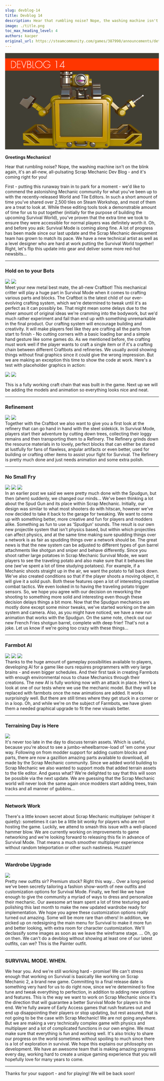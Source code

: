 ```yaml
---
slug: devblog-14
title: Devblog 14
description: Hear that rumbling noise? Nope, the washing machine isn't on the blink again, it's an all-new, all-pulsating Scrap Mechanic Devblog - and it's coming right for you!
image: ./title.png
toc_max_heading_level: 4
authors: kacper
original_url: https://steamcommunity.com/games/387990/announcements/detail/1661138371516554878
---
```


<head>
    <meta name="twitter:card" content="summary_large_image" />
</head>

![](./title.png)

**Greetings Mechanics!**

Hear that rumbling noise? Nope, the washing machine isn't on the blink again,
it's an all-new, all-pulsating Scrap Mechanic Dev Blog - and it's coming right
for you!

<!--truncate-->

First - putting this runaway train in to park for a moment - we'd like to
commend the astonishing Mechanic community for what you've been up to with the
recently-released World and Tile Editors. In such a short amount of time you've
shared over 2,500 tiles on Steam Workshop, and most of them are a treat to look
at. While these editing tools took a demonstrable amount of time for us to put
together (initially for the purpose of building the upcoming Survival World),
you've proven that the extra time we took to ensure they were accessible for
normal players was definitely worth it. Oh, and before you ask: Survival Mode is
coming along fine. A lot of progress has been made since our last update and the
Scrap Mechanic development team has grown to match its pace. We have a new
technical artist as well as a level designer who are hard at work putting the
Survival World together! Right, let's flip this update into gear and deliver
some more red-hot newsbits...

---

### Hold on to your Bots

![](https://i.imgur.com/wBY8ewY.png) ![](https://i.imgur.com/gMocHh1.png) <br/>
Meet your new metal best mate, the all-new Craftbot! This mechanical critter
will play a huge part in Survival Mode when it comes to crafting various parts
and blocks. The Craftbot is the latest child of our ever-evolving crafting
system, which we're determined to tweak until it's as perfect as it can possibly
be. That might mean some delays due to the sheer amount of original ideas we're
cramming into the bodywork, but we'd much rather experiment and fail than end up
with something unremarkable in the final product. Our crafting system will
encourage building and creativity. It will make players feel like they are
crafting all the parts from start to finish - No cutting corners with a basic
loading bar and a simple hand gesture like some games do. As we mentioned
before, the crafting must work well if the player wants to craft a single item
or if it's a crafting chain between different Craftbots and refineries. We
usually avoid showing things without final graphics since it could give the
wrong impression. But we are making an exception this time to show the code at
work. Here's a test with placeholder graphics in action:

![](https://i.imgur.com/xTq6ytE.gif) ![](https://i.imgur.com/nZXogce.gif)

This is a fully working craft chain that was built in the game. Next up we will
be adding the models and animation so everything looks nice and neat.

---

### Refinement

![](https://i.imgur.com/y4fykix.png) ![](https://i.imgur.com/lUr9rbu.png) <br/>
Together with the Craftbot we also want to give you a first look at the refinery
that can go hand in hand with the steel sidekick. In Survival Mode, players
start their adventure by cutting down trees, collecting their loggy remains and
then transporting them to a Refinery. The Refinery grinds down the resource
materials in to lovely, perfect blocks that can either be stared at lustfully
for fans of flawless, angular artifacts or even better, used for building or
crafting other items to assist your fight for Survival. The Refinery is pretty
much done and just needs animation and some extra polish.

---

### No Small Fry

![](https://i.imgur.com/j3ULhxs.png) ![](https://i.imgur.com/RiQfplX.png)
![](https://i.imgur.com/jpC02Sw.gif) <br/> In an earlier post we said we were
pretty much done with the Spudgun, but then (ahem) suddenly, we changed our
minds... We've been thinking a lot about the Spud Gun and its place within Scrap
Mechanic. Initially, our design was similar to what most shooters do with
hitscan, however we've now decided to take it back to the garage for tweaking.
We want to come up with something better, more creative and fun for players and
modders alike. Something as fun to use as 'Spudgun' sounds. The result is our
own new projectile system that isn't physics based, but within which projectiles
can affect physics, and at the same time making sure spudding things over a
network is as fair as spudding things over a network should be. The great news
is that the new system can be adjusted to different types of gun barrel
attachments like shotgun and sniper and behave differently. Since you shoot
rather large potatoes in Scrap Mechanic Survival Mode, we want players to see
the traveling potato and also make sure that it behaves like one (we've spent a
lot of time studying potatoes). For example, if a Mechanic shoots straight up in
the air, we want the potato to fall back down. We've also created conditions so
that if the player shoots a moving object, it will give it a solid push. Both
these features open a lot of interesting creative combat tactics. We even looked
in to having the traveling potato trigger sensors. So, we hope you agree with
our decision on reworking the shooting to something more solid and interesting
even though these decision delays things a bit more. Now that the Spudgun
mechanics are mostly done except some minor tweaks, we've started working on the
aim system and camera. Also, as you might have noticed, we have a new run
animation that works with the Spudgun. On the same note, check out our new
French Fries shotgun barrel, complete with deep frier! That's not a joke. Let us
know if we're going too crazy with these things...

---

### Farmbot AI

![](https://i.imgur.com/wlSK92d.png) ![](https://i.imgur.com/6j8rXvJ.png)
![](https://i.imgur.com/G69uGnA.gif) <br/> Thanks to the huge amount of gameplay
possibilities available to players, developing AI for a game like ours requires
programmers with very large brains - and even bigger schedules. And their first
task in creating Farmbots with enough environmental nous to chase Mechanics
through their creations. The new AI is fully working now with an attack in
place. Here's a look at one of our tests where we use the mechanic model. But
they will be replaced with farmbots once the new animations are added. It works
surprisingly well. But there are still times where they get stuck in a corner or
in a loop. Oh, and while we're on the subject of Farmbots, we have given them a
needed graphical upgrade to fit the new visuals better.

---

### Terraining Day is Here

![](https://i.imgur.com/peuzqG7.png) <br/> It's never too late in the day to
discuss terrain assets. Which is useful, because you're about to see a
jumbo-wheelbarrow-load of 'em come your way. Following on from modder support
for adding custom blocks and parts, there are now a gazillion amazing parts
available to download, all made by the Scrap Mechanic community. Since we added
world building to Scrap Mechanic we also wanted to support mods that added
terrain assets to the tile editor. And guess what? We're delighted to say that
this will soon be possible via the next update. We are guessing that the Scrap
Mechanic world will never look the same again once modders start adding trees,
train tracks and all manner of gubbins...

---

### Network Work

There's a little known secret about Scrap Mechanic multiplayer (whisper it
quietly): sometimes it can be a little bit wonky for players who are not hosting
the game. Luckily, we attend to smash this issue with a well-placed hammer blow.
We are currently working on improvements to game networking and we're looking
forward to releasing this fix in advance of Survival Mode. That means a much
smoother multiplayer experience without random teleportation or other such
nastiness. Huzzah!

---

### Wardrobe Upgrade

![](https://i.imgur.com/W1Uuwo0.png) <br/> Pretty new outfits sir? Premium
stock? Right this way... Over a long period we've been secretly tailoring a
fashion show-worth of new outfits and customization options for Survival Mode.
Finally, we feel like we have enough to give the community a myriad of ways to
dress and personalize their mechanic. Our awesome art team spent a lot of time
texturing and polishing this last month to make the new updated wardrobe ready
for implementation. We hope you agree these customization options really turned
out amazing. Some will be more rare than others! In addition, we picked up on
redesigning the main menu for Survival to make it more fun and better looking,
with extra room for character customization. We'll declassify some images as
soon as we leave the wireframe stage. ... Oh, go on then. We can't do a devblog
without showing at least one of our latest outfits, can we? This is the Painter
outfit.

---

### SURVIVAL MODE. WHEN.

We hear you. And we're still working hard - promise! We can't stress enough that
working on Survival is basically like working on Scrap Mechanic 2, a brand new
game. Committing to a final release date is something very hard for us to do
right now, since we're determined to fine tune and tweak everything to
perfection, in addition to adding new options and features. This is the way we
want to work on Scrap Mechanic since it's the direction that will guarantee a
better Survival Mode for players in the end. We're fully aware of Early Access
games that rush features out and end up disappointing their players or stop
updating, but rest assured, that is not going to be the case with Scrap
Mechanic! We are not going anywhere. But we are making a very technically
complex game with physics and multiplayer and a lot of complicated functions in
our own engine. We must make sure that everything is fun and working well. It's
also tricky to share our progress on the world sometimes without spoiling to
much since there is a lot of exploration in survival. We hope this explains our
philosophy on development. We have an awesome team that is making amazing
progress every day, working hard to create a unique gaming experience that you
will hopefully love for many years to come.

---

Thanks for your support - and for playing! We will be back soon!
